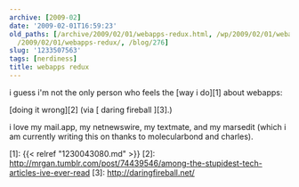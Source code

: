 ```yaml
---
archive: [2009-02]
date: '2009-02-01T16:59:23'
old_paths: [/archive/2009/02/01/webapps-redux.html, /wp/2009/02/01/webapps-redux/,
  /2009/02/01/webapps-redux/, /blog/276]
slug: '1233507563'
tags: [nerdiness]
title: webapps redux
---
```


i guess i'm not the only person who feels the [way i do][1] about webapps: 

[doing it wrong][2] (via [ daring fireball ][3].)

i love my mail.app, my netnewswire, my textmate, and my marsedit (which
i am currently writing this on thanks to molecularbond and charles).

[1]: {{< relref "1230043080.md" >}}
[2]: http://mrgan.tumblr.com/post/74439546/among-the-stupidest-tech-articles-ive-ever-read
[3]: http://daringfireball.net/

